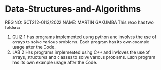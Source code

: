 # Data-Structures-and-Algorithms
 REG NO: SCT212-0113/2022
 NAME: MARTIN GAKUMBA
This repo has two folders:
1. QUIZ 1
    Has programs implemented using python and involves the use of arrays to solve various problems.
    Each program has its own example usage after the Code. 
2. LAB 2
  Has programs implemented using C++ and invloves the use of arrays, structures and classes to solve various problems.
  Each program has its own example usage after the Code.
